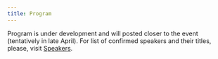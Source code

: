```yaml
---
title: Program
---
```


Program is under development and will posted closer to the event (tentatively in late April).
For list of confirmed speakers and their titles, please, visit [Speakers](/speakers).

<object data="/assets/test.pdf" width="1000" height="1000" type='application/pdf'></object>